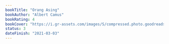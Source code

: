 ```yaml
---
bookTitle: "Orang Asing"
bookAuthor: "Albert Camus"
bookRating: 4
bookCover: "https://i.gr-assets.com/images/S/compressed.photo.goodreads.com/books/1388401093l/20358898.jpg"
status: 3
dateFinish: "2021-03-03"
---
```

